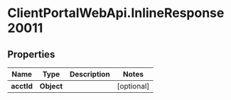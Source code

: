 # ClientPortalWebApi.InlineResponse20011

## Properties
Name | Type | Description | Notes
------------ | ------------- | ------------- | -------------
**acctId** | **Object** |  | [optional] 


